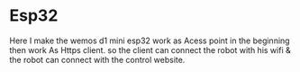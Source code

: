 # Esp32
Here I make the wemos d1 mini esp32 work as Acess point in the beginning then work As Https client.
 so the client can connect the robot with his wifi & the robot can connect with the control website.
